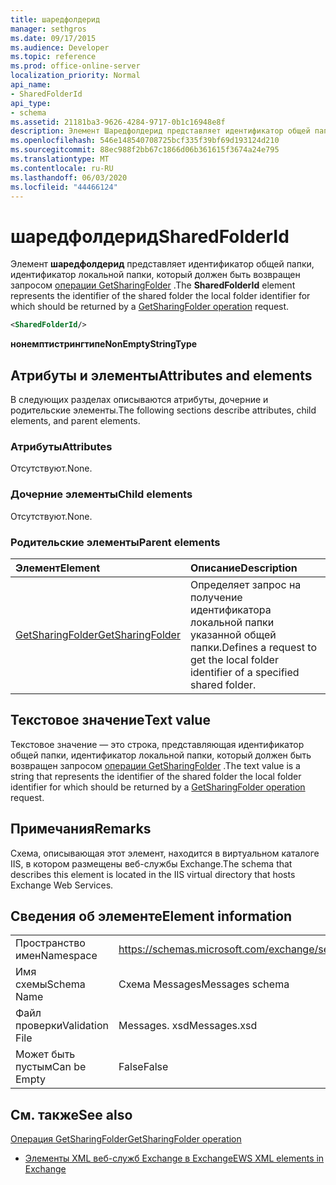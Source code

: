 ```yaml
---
title: шаредфолдерид
manager: sethgros
ms.date: 09/17/2015
ms.audience: Developer
ms.topic: reference
ms.prod: office-online-server
localization_priority: Normal
api_name:
- SharedFolderId
api_type:
- schema
ms.assetid: 21181ba3-9626-4284-9717-0b1c16948e8f
description: Элемент Шаредфолдерид представляет идентификатор общей папки, идентификатор локальной папки, который должен быть возвращен запросом операции GetSharingFolder.
ms.openlocfilehash: 546e148540708725bcf335f39bf69d193124d210
ms.sourcegitcommit: 88ec988f2bb67c1866d06b361615f3674a24e795
ms.translationtype: MT
ms.contentlocale: ru-RU
ms.lasthandoff: 06/03/2020
ms.locfileid: "44466124"
---
```

# <a name="sharedfolderid"></a><span data-ttu-id="c2639-103">шаредфолдерид</span><span class="sxs-lookup"><span data-stu-id="c2639-103">SharedFolderId</span></span>

<span data-ttu-id="c2639-104">Элемент **шаредфолдерид** представляет идентификатор общей папки, идентификатор локальной папки, который должен быть возвращен запросом [операции GetSharingFolder](getsharingfolder-operation.md) .</span><span class="sxs-lookup"><span data-stu-id="c2639-104">The **SharedFolderId** element represents the identifier of the shared folder the local folder identifier for which should be returned by a [GetSharingFolder operation](getsharingfolder-operation.md) request.</span></span> 
  
```xml
<SharedFolderId/>
```

 <span data-ttu-id="c2639-105">**нонемптистрингтипе**</span><span class="sxs-lookup"><span data-stu-id="c2639-105">**NonEmptyStringType**</span></span>
## <a name="attributes-and-elements"></a><span data-ttu-id="c2639-106">Атрибуты и элементы</span><span class="sxs-lookup"><span data-stu-id="c2639-106">Attributes and elements</span></span>

<span data-ttu-id="c2639-107">В следующих разделах описываются атрибуты, дочерние и родительские элементы.</span><span class="sxs-lookup"><span data-stu-id="c2639-107">The following sections describe attributes, child elements, and parent elements.</span></span>
  
### <a name="attributes"></a><span data-ttu-id="c2639-108">Атрибуты</span><span class="sxs-lookup"><span data-stu-id="c2639-108">Attributes</span></span>

<span data-ttu-id="c2639-109">Отсутствуют.</span><span class="sxs-lookup"><span data-stu-id="c2639-109">None.</span></span>
  
### <a name="child-elements"></a><span data-ttu-id="c2639-110">Дочерние элементы</span><span class="sxs-lookup"><span data-stu-id="c2639-110">Child elements</span></span>

<span data-ttu-id="c2639-111">Отсутствуют.</span><span class="sxs-lookup"><span data-stu-id="c2639-111">None.</span></span>
  
### <a name="parent-elements"></a><span data-ttu-id="c2639-112">Родительские элементы</span><span class="sxs-lookup"><span data-stu-id="c2639-112">Parent elements</span></span>

|<span data-ttu-id="c2639-113">**Элемент**</span><span class="sxs-lookup"><span data-stu-id="c2639-113">**Element**</span></span>|<span data-ttu-id="c2639-114">**Описание**</span><span class="sxs-lookup"><span data-stu-id="c2639-114">**Description**</span></span>|
|:-----|:-----|
|[<span data-ttu-id="c2639-115">GetSharingFolder</span><span class="sxs-lookup"><span data-stu-id="c2639-115">GetSharingFolder</span></span>](getsharingfolder.md) <br/> |<span data-ttu-id="c2639-116">Определяет запрос на получение идентификатора локальной папки указанной общей папки.</span><span class="sxs-lookup"><span data-stu-id="c2639-116">Defines a request to get the local folder identifier of a specified shared folder.</span></span>  <br/> |
   
## <a name="text-value"></a><span data-ttu-id="c2639-117">Текстовое значение</span><span class="sxs-lookup"><span data-stu-id="c2639-117">Text value</span></span>

<span data-ttu-id="c2639-118">Текстовое значение — это строка, представляющая идентификатор общей папки, идентификатор локальной папки, который должен быть возвращен запросом [операции GetSharingFolder](getsharingfolder-operation.md) .</span><span class="sxs-lookup"><span data-stu-id="c2639-118">The text value is a string that represents the identifier of the shared folder the local folder identifier for which should be returned by a [GetSharingFolder operation](getsharingfolder-operation.md) request.</span></span> 
  
## <a name="remarks"></a><span data-ttu-id="c2639-119">Примечания</span><span class="sxs-lookup"><span data-stu-id="c2639-119">Remarks</span></span>

<span data-ttu-id="c2639-120">Схема, описывающая этот элемент, находится в виртуальном каталоге IIS, в котором размещены веб-службы Exchange.</span><span class="sxs-lookup"><span data-stu-id="c2639-120">The schema that describes this element is located in the IIS virtual directory that hosts Exchange Web Services.</span></span>
  
## <a name="element-information"></a><span data-ttu-id="c2639-121">Сведения об элементе</span><span class="sxs-lookup"><span data-stu-id="c2639-121">Element information</span></span>

|||
|:-----|:-----|
|<span data-ttu-id="c2639-122">Пространство имен</span><span class="sxs-lookup"><span data-stu-id="c2639-122">Namespace</span></span>  <br/> |https://schemas.microsoft.com/exchange/services/2006/messages  <br/> |
|<span data-ttu-id="c2639-123">Имя схемы</span><span class="sxs-lookup"><span data-stu-id="c2639-123">Schema Name</span></span>  <br/> |<span data-ttu-id="c2639-124">Схема Messages</span><span class="sxs-lookup"><span data-stu-id="c2639-124">Messages schema</span></span>  <br/> |
|<span data-ttu-id="c2639-125">Файл проверки</span><span class="sxs-lookup"><span data-stu-id="c2639-125">Validation File</span></span>  <br/> |<span data-ttu-id="c2639-126">Messages. xsd</span><span class="sxs-lookup"><span data-stu-id="c2639-126">Messages.xsd</span></span>  <br/> |
|<span data-ttu-id="c2639-127">Может быть пустым</span><span class="sxs-lookup"><span data-stu-id="c2639-127">Can be Empty</span></span>  <br/> |<span data-ttu-id="c2639-128">False</span><span class="sxs-lookup"><span data-stu-id="c2639-128">False</span></span>  <br/> |
   
## <a name="see-also"></a><span data-ttu-id="c2639-129">См. также</span><span class="sxs-lookup"><span data-stu-id="c2639-129">See also</span></span>



[<span data-ttu-id="c2639-130">Операция GetSharingFolder</span><span class="sxs-lookup"><span data-stu-id="c2639-130">GetSharingFolder operation</span></span>](getsharingfolder-operation.md)


- [<span data-ttu-id="c2639-131">Элементы XML веб-служб Exchange в Exchange</span><span class="sxs-lookup"><span data-stu-id="c2639-131">EWS XML elements in Exchange</span></span>](ews-xml-elements-in-exchange.md)


